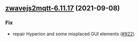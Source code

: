 
<a name="zwavejs2mqtt-6.11.17"></a>
## [zwavejs2mqtt-6.11.17](https://github.com/truecharts/apps/compare/zwavejs2mqtt-6.11.16...zwavejs2mqtt-6.11.17) (2021-09-08)

### Fix

* repair Hyperion and some misplaced GUI elements ([#922](https://github.com/truecharts/apps/issues/922))

